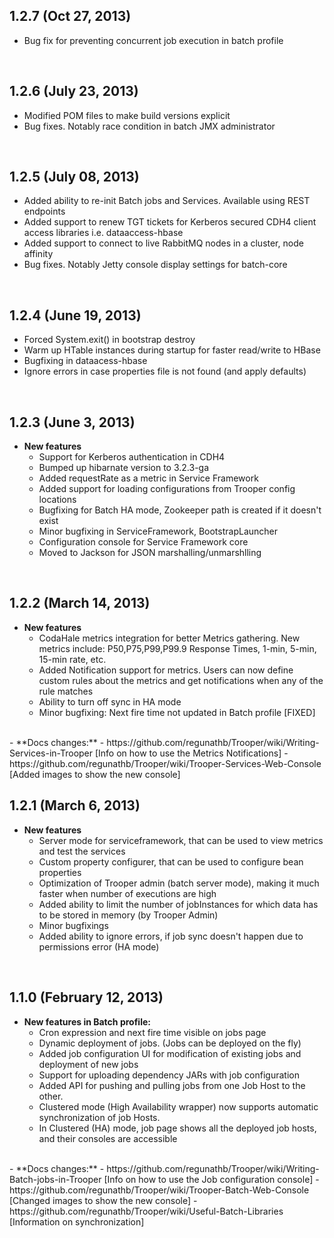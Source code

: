 ## 1.2.7 (Oct 27, 2013)
  - Bug fix for preventing concurrent job execution in batch profile
<br />  

## 1.2.6 (July 23, 2013)
  - Modified POM files to make build versions explicit
  - Bug fixes. Notably race condition in batch JMX administrator
<br />  

## 1.2.5 (July 08, 2013)
  - Added ability to re-init Batch jobs and Services. Available using REST endpoints
  - Added support to renew TGT tickets for Kerberos secured CDH4 client access libraries i.e. dataaccess-hbase
  - Added support to connect to live RabbitMQ nodes in a cluster, node affinity
  - Bug fixes. Notably Jetty console display settings for batch-core
<br />  

## 1.2.4 (June 19, 2013)
  - Forced System.exit() in bootstrap destroy
  - Warm up HTable instances during startup for faster read/write to HBase 
  - Bugfixing in dataacess-hbase
  - Ignore errors in case properties file is not found (and apply defaults)
<br />

## 1.2.3 (June 3, 2013)
- **New features**
  - Support for Kerberos authentication in CDH4
  - Bumped up hibarnate version to 3.2.3-ga
  - Added requestRate as a metric in Service Framework
  - Added support for loading configurations from Trooper config locations
  - Bugfixing for Batch HA mode, Zookeeper path is created if it doesn't exist
  - Minor bugfixing in ServiceFramework, BootstrapLauncher
  - Configuration console for Service Framework core 
  - Moved to Jackson for JSON marshalling/unmarshlling 
<br />

## 1.2.2 (March 14, 2013)
- **New features**
  - CodaHale metrics integration for better Metrics gathering. New metrics include: P50,P75,P99,P99.9 Response Times, 1-min, 5-min, 15-min rate, etc.
  - Added Notification support for metrics. Users can now define custom rules about the metrics and get notifications when any of the rule matches
  - Ability to turn off sync in HA mode
  - Minor bugfixing: Next fire time not updated in Batch profile [FIXED]
<br />
- **Docs changes:**  
  - https://github.com/regunathb/Trooper/wiki/Writing-Services-in-Trooper [Info on how to use the Metrics Notifications]
  - https://github.com/regunathb/Trooper/wiki/Trooper-Services-Web-Console [Added images to show the new console]
<br />

## 1.2.1 (March 6, 2013)
- **New features**
  - Server mode for serviceframework, that can be used to view metrics and test the services
  - Custom property configurer, that can be used to configure bean properties
  - Optimization of Trooper admin (batch server mode), making it much faster when number of executions are high
  - Added ability to limit the number of jobInstances for which data has to be stored in memory (by Trooper Admin)
  - Minor bugfixings
  - Added ability to ignore errors, if job sync doesn't happen due to permissions error (HA mode)
<br />

## 1.1.0 (February 12, 2013)
- **New features in Batch profile:**
  - Cron expression and next fire time visible on jobs page
  - Dynamic deployment of jobs. (Jobs can be deployed on the fly)
  - Added job configuration UI for modification of existing jobs and deployment of new jobs
  - Support for uploading dependency JARs with job configuration
  - Added API for pushing and pulling jobs from one Job Host to the other.
  - Clustered mode (High Availability wrapper) now supports automatic synchronization of job Hosts.
  - In Clustered (HA) mode, job page shows all the deployed job hosts, and their consoles are accessible 
<br />
- **Docs changes:**  
  - https://github.com/regunathb/Trooper/wiki/Writing-Batch-jobs-in-Trooper [Info on how to use the Job configuration console]
  - https://github.com/regunathb/Trooper/wiki/Trooper-Batch-Web-Console [Changed images to show the new console]
  - https://github.com/regunathb/Trooper/wiki/Useful-Batch-Libraries [Information on synchronization]
